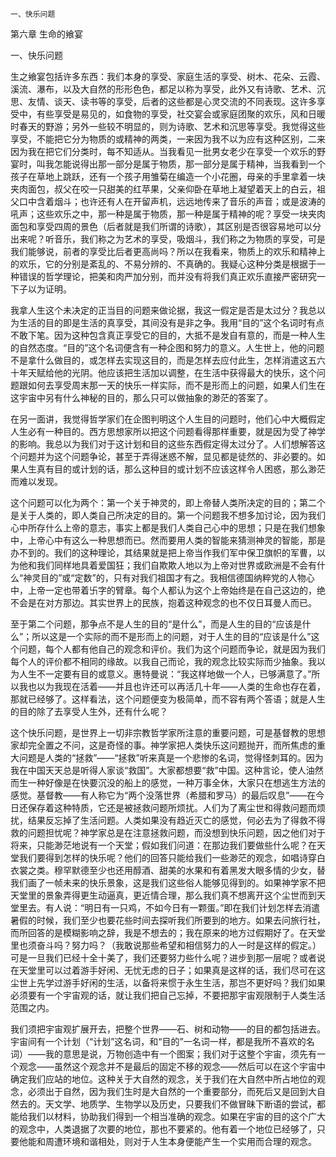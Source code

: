     一、快乐问题 

   第六章 生命的飨宴

   一、快乐问题

   生之飨宴包括许多东西：我们本身的享受、家庭生活的享受、树木、花朵、云霞、溪流、瀑布，以及大自然的形形色色，都足以称为享受，此外又有诗歌、艺术、沉思、友情、谈天、读书等的享受，后者的这些都是心灵交流的不同表现。这许多享受中，有些享受是易见的，如食物的享受，社交宴会或家庭团聚的欢乐，风和日暖时春天的野游；另外一些较不明显的，则为诗歌、艺术和沉思等享受。我觉得这些享受，不能把它分为物质的或精神的两类，一来因为我不以为应有这种区别，二来因为我在把它们分类时，每不知适从。当我看见一批男女老少在享受一个欢乐的野宴时，叫我怎能说得出那一部分是属于物质，那一部分是属于精神，当我看到一个孩子在草地上跳跃，还有一个孩子用雏菊在编造一个小花圈，母亲的手里拿着一块夹肉面包，叔父在咬一只甜美的红苹果，父亲仰卧在草地上凝望着天上的白云，祖父口中含着烟斗；也许还有人在开留声机，远远地传来了音乐的声音；或是波涛的吼声；这些欢乐之中，那一种是属于物质，那一种是属于精神的呢？享受一块夹肉面包和享受四周的景色（后者就是我们所谓的诗歌），其区别是否很容易地可以分出来呢？听音乐，我们称之为艺术的享受，吸烟斗，我们称之为物质的享受，可是我们能够说，前者的享受比后者更高尚吗？所以在我看来，物质上的欢乐和精神上的欢乐，它的分别是紊乱的、不易分辨的、不真确的。我疑心这种分类是根据于一种错误的哲学理论，把美和肉严加分别，而并没有将我们真正欢乐直接严密研究一下子以为证明。

   我拿人生这个未决定的正当目的问题来做论据，我这一假定是否是太过分？我总以为生活的目的即是生活的真享受，其间没有是非之争。我用“目的”这个名词时有点不敢下笔。因为这种包含真正享受它的目的，大抵不是发自有意的，而是一种人生的自然态度。“目的”这个名词便含有一种企图和努力的意义。人生世上，他的问题不是拿什么做目的，或怎样去实现这目的，而是怎样去应付此生，怎样消遣这五六十年天赋给他的光阴。他应该把生活加以调整，在生活中获得最大的快乐，这个问题跟如何去享受周末那一天的快乐一样实际，而不是形而上的问题，如果人们生在这宇宙中另有什么神秘的目的，那么只可以做抽象的渺茫的答案了。

   在另一面讲，我觉得哲学家们在企图判明这个人生目的问题时，他们心中大概假定人生必有一种目的。西方思想家所以把这个问题看得那样重要，就是因为受了神学的影响。我总以为我们对于这计划和目的这些东西假定得太过分了。人们想解答这个问题并为这个问题争论，甚至于弄得迷惑不解，显见都是徒然的、非必要的。如果人生真有目的或计划的话，那么这种目的或计划不应该这样令人困惑，那么渺茫而难以发现。

   这个问题可以化为两个：第一个关于神灵的，即上帝替人类所决定的目的；第二个是关于人类的，即人类自己所决定的目的。第一个问题我不想多加讨论，因为我们心中所存什么上帝的意志，事实上都是我们人类自己心中的思想；只是在我们想象中，上帝心中有这么一种思想而已。然而要用人类的智能来猜测神灵的智能，那是办不到的。我们的这种理论，其结果就是把上帝当作我们军中保卫旗帜的军曹，以为他和我们同样地具着爱国狂；我们自欺欺人地以为上帝对世界或欧洲是不会有什么“神灵目的”或“定数”的，只有对我们祖国才有之。我相信德国纳粹党的人物心中，上帝一定也带着卐字的臂章。每个人都认为这个上帝始终是在自己这边的，绝不会是在对方那边。其实世界上的民族，抱着这种观念的也不仅日耳曼人而已。

   至于第二个问题，那争点不是人生的目的“是什么”，而是人生的目的“应该是什么”；所以这是一个实际的而不是形而上的问题，对于人生的目的“应该是什么”这个问题，每个人都有他自己的观念和评价。我们为这个问题而争论，就是因为我们每个人的评价都不相同的缘故。以我自己而论，我的观念比较实际而少抽象。我以为人生不一定要有目的或意义。惠特曼说：“我这样地做一个人，已够满意了。”所以我也以为我现在活着——并且也许还可以再活几十年——人类的生命也存在着，那就已经够了。这样看法，这个问题便变为极简单，而不容有两个答语；就是人生的目的除了去享受人生外，还有什么呢？

   这个快乐问题，是世界上一切非宗教哲学家所注意的重要问题，可是基督教的思想家却完全置之不问，这是奇怪的事。神学家把人类快乐这问题抛开，而所焦虑的重大问题是人类的“拯救”——“拯救”听来真是一个悲惨的名词，觉得怪刺耳的。因为我在中国天天总是听得人家谈“救国”。大家都想要“救”中国。这种言论，使人油然而生一种好像是在快要沉没的船上的感觉，一种万事全休，大家只在想逃生方法的感觉。基督教——有人称它为“两个没落世界（希腊和罗马）的最后叹息”——在今日还保存着这种特质，它还是被拯救问题所烦扰。人们为了离尘世和得救问题而烦扰，结果反忘掉了生活问题。人类如果没有趋近灭亡的感觉，何必去为了得救不得救的问题担忧呢？神学家总是在注意拯救问题，而没想到快乐问题，因之他们对于将来，只能渺茫地说有一个天堂；假如我们问道：在那边我们要做些什么呢？在天堂我们要得到怎样的快乐呢？他们的回答只能给我们一些渺茫的观念，如唱诗穿白衣裳之类。穆罕默德至少也还用醇酒、甜美的水果和有着黑发大眼多情的少女，替我们画了一帧未来的快乐景象，这是我们这些俗人能够见得到的。如果神学家不把天堂里的景象弄得更生动逼真，更近情合理，那么我们真不想离开这个尘世而到天堂里去。有人说：“明日有一只鸡，不如今日有一颗蛋。”即在我们计划怎样去消遣暑假的时候，我们至少也要花些时间去探听我们所要到的地方。如果去问旅行社，而所回答的是模糊影响之辞，我是不想去的；我在原来的地方过假期好了。在天堂里也须奋斗吗？努力吗？（我敢说那些希望和相信努力的人一时是这样的假定。）可是一旦我们已经十全十美了，我们还要努力些什么呢？进步到那一层呢？或者说在天堂里可以过着游手好闲、无忧无虑的日子；如果真是这样的话，我们尽可在这尘世上先学过游手好闲的生活，以备将来惯于永生生活，那岂不更好吗？我们如果必须要有一个宇宙观的话，就让我们把自己忘掉，不要把那宇宙观限制于人类生活范围之内。

   我们须把宇宙观扩展开去，把整个世界——石、树和动物——的目的都包括进去。宇宙间有一个计划（“计划”这名词，和“目的”一名词一样，都是我所不喜欢的名词）——我的意思是说，万物创造中有一个图案；我们对于这整个宇宙，须先有一个观念——虽然这个观念并不是最后的固定不移的观念——然后可以在这个宇宙中确定我们应站的地位。这种关于大自然的观念，关于我们在大自然中所占地位的观念，必须出于自然，因为我们生时是大自然的一个重要部分，而死后又是回到大自然去的。天文学、地质学、生物学以及历史，只要我们不做冒昧下断语的尝试，都能给我们以材料，协助我们得到一个相当准确的观念。如果在宇宙的目的这个广大的观念中，人类退据了次要的地位，那也不要紧的。他有着一个地位已经够了，只要他能和周遭环境和谐相处，则对于人生本身便能产生一个实用而合理的观念。

